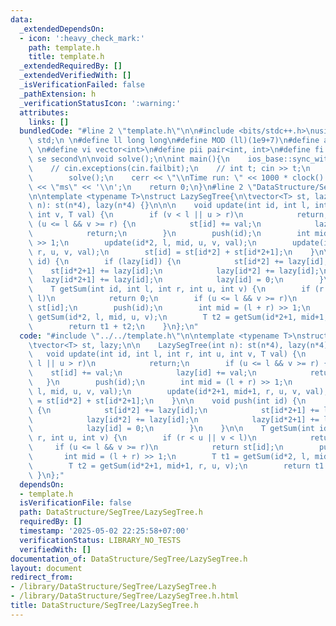 ```yaml
---
data:
  _extendedDependsOn:
  - icon: ':heavy_check_mark:'
    path: template.h
    title: template.h
  _extendedRequiredBy: []
  _extendedVerifiedWith: []
  _isVerificationFailed: false
  _pathExtension: h
  _verificationStatusIcon: ':warning:'
  attributes:
    links: []
  bundledCode: "#line 2 \"template.h\"\n\n#include <bits/stdc++.h>\nusing namespace\
    \ std;\n \n#define ll long long\n#define MOD (ll)(1e9+7)\n#define all(x) (x).begin(),(x).end()\n\
    \ \n#define vi vector<int>\n#define pii pair<int, int>\n#define fi first\n#define\
    \ se second\n\nvoid solve();\n\nint main(){\n    ios_base::sync_with_stdio(false);cin.tie(NULL);\n\
    \    // cin.exceptions(cin.failbit);\n    // int t; cin >> t;\n    // while(t--)\n\
    \        solve();\n    cerr << \"\\nTime run: \" << 1000 * clock() / CLOCKS_PER_SEC\
    \ << \"ms\" << '\\n';\n    return 0;\n}\n#line 2 \"DataStructure/SegTree/LazySegTree.h\"\
    \n\ntemplate <typename T>\nstruct LazySegTree{\n\tvector<T> st, lazy;\n\n    LazySegTree(int\
    \ n): st(n*4), lazy(n*4) {}\n\n\n    void update(int id, int l, int r, int u,\
    \ int v, T val) {\n        if (v < l || u > r)\n            return;\n        if\
    \ (u <= l && v >= r) {\n            st[id] += val;\n            lazy[id] += val;\n\
    \            return;\n        }\n        push(id);\n        int mid = (l + r)\
    \ >> 1;\n        update(id*2, l, mid, u, v, val);\n        update(id*2+1, mid+1,\
    \ r, u, v, val);\n        st[id] = st[id*2] + st[id*2+1];\n    }\n\n    void push(int\
    \ id) {\n        if (lazy[id]) {\n            st[id*2] += lazy[id];\n        \
    \    st[id*2+1] += lazy[id];\n            lazy[id*2] += lazy[id];\n          \
    \  lazy[id*2+1] += lazy[id];\n            lazy[id] = 0;\n        }\n    }\n\n\
    \    T getSum(int id, int l, int r, int u, int v) {\n        if (r < u || v <\
    \ l)\n            return 0;\n        if (u <= l && v >= r)\n            return\
    \ st[id];\n        push(id);\n        int mid = (l + r) >> 1;\n        T t1 =\
    \ getSum(id*2, l, mid, u, v);\n        T t2 = getSum(id*2+1, mid+1, r, u, v);\n\
    \        return t1 + t2;\n    }\n};\n"
  code: "#include \"../../template.h\"\n\ntemplate <typename T>\nstruct LazySegTree{\n\
    \tvector<T> st, lazy;\n\n    LazySegTree(int n): st(n*4), lazy(n*4) {}\n\n\n \
    \   void update(int id, int l, int r, int u, int v, T val) {\n        if (v <\
    \ l || u > r)\n            return;\n        if (u <= l && v >= r) {\n        \
    \    st[id] += val;\n            lazy[id] += val;\n            return;\n     \
    \   }\n        push(id);\n        int mid = (l + r) >> 1;\n        update(id*2,\
    \ l, mid, u, v, val);\n        update(id*2+1, mid+1, r, u, v, val);\n        st[id]\
    \ = st[id*2] + st[id*2+1];\n    }\n\n    void push(int id) {\n        if (lazy[id])\
    \ {\n            st[id*2] += lazy[id];\n            st[id*2+1] += lazy[id];\n\
    \            lazy[id*2] += lazy[id];\n            lazy[id*2+1] += lazy[id];\n\
    \            lazy[id] = 0;\n        }\n    }\n\n    T getSum(int id, int l, int\
    \ r, int u, int v) {\n        if (r < u || v < l)\n            return 0;\n   \
    \     if (u <= l && v >= r)\n            return st[id];\n        push(id);\n \
    \       int mid = (l + r) >> 1;\n        T t1 = getSum(id*2, l, mid, u, v);\n\
    \        T t2 = getSum(id*2+1, mid+1, r, u, v);\n        return t1 + t2;\n   \
    \ }\n};"
  dependsOn:
  - template.h
  isVerificationFile: false
  path: DataStructure/SegTree/LazySegTree.h
  requiredBy: []
  timestamp: '2025-05-02 22:25:58+07:00'
  verificationStatus: LIBRARY_NO_TESTS
  verifiedWith: []
documentation_of: DataStructure/SegTree/LazySegTree.h
layout: document
redirect_from:
- /library/DataStructure/SegTree/LazySegTree.h
- /library/DataStructure/SegTree/LazySegTree.h.html
title: DataStructure/SegTree/LazySegTree.h
---
```

